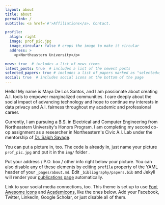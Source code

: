 ```yaml
---
layout: about
title: about
permalink: /
subtitle: <a href='#'>Affiliations</a>. Contact.

profile:
  align: right
  image: prof_pic.jpg
  image_circular: false # crops the image to make it circular
  address: >
    <p>Northeastern University</p>

news: true  # includes a list of news items
latest_posts: true  # includes a list of the newest posts
selected_papers: true # includes a list of papers marked as "selected={true}"
social: true  # includes social icons at the bottom of the page
---
```

Hello! My name is Maya De Los Santos, and I am passionate about creating A.I. tools to empower marginalized communities. I care deeply about
the social impact of advancing technology and hope to continue my interests in data privacy and A.I. fairness throughout my academic and
professional career.

Currently, I am pursuing a B.S. in Electrical and Computer Engineering from Northeastern University's Honors Program.
I am completing my second co-op assignment as a researcher in Northeastern's Civic A.I. Lab under the mentorship of [Dr. Saiph Savage](http://www.saiph.org/).


You can put a picture in, too. The code is already in, just name your picture `prof_pic.jpg` and put it in the `img/` folder .

Put your address / P.O. box / other info right below your picture. You can also disable any of these elements by editing `profile` property of the YAML header of your `_pages/about.md`. Edit `_bibliography/papers.bib` and Jekyll will render your [publications page](/al-folio/publications/) automatically.

Link to your social media connections, too. This theme is set up to use [Font Awesome icons](http://fortawesome.github.io/Font-Awesome/) and [Academicons](https://jpswalsh.github.io/academicons/), like the ones below. Add your Facebook, Twitter, LinkedIn, Google Scholar, or just disable all of them.
